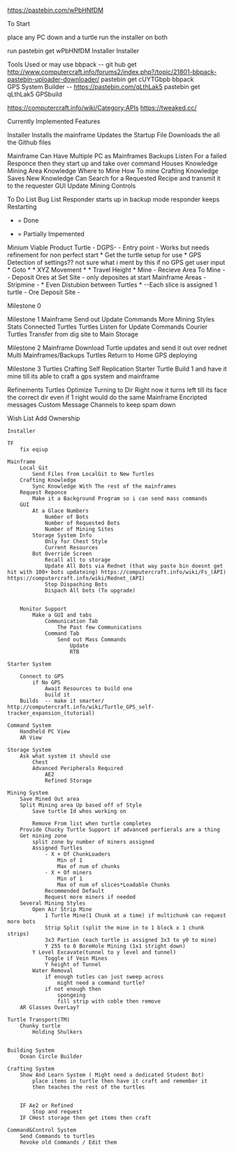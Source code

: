 https://pastebin.com/wPbHNfDM

To Start

place any PC down 
and a turtle
run the installer on both

run
    pastebin get wPbHNfDM Installer
    Installer


Tools Used or may use
bbpack -- git hub get http://www.computercraft.info/forums2/index.php?/topic/21801-bbpack-pastebin-uploader-downloader/
    pastebin get cUYTGbpb bbpack        
GPS System Builder --   https://pastebin.com/qLthLak5
    pastebin get qLthLak5 GPSbuild

https://computercraft.info/wiki/Category:APIs
https://tweaked.cc/

Currently Implemented Features

Installer
    Installs the mainframe
    Updates the Startup File
    Downloads the all the Github files

Mainframe
    Can Have Multiple PC as Mainframes
        Backups Listen For a failed Responce then they start up and take over command
    Houses Knowledge
        Mining Area Knowledge
            Where to Mine
            How To mine 
        Crafting Knowledge
            Saves New Knowledge
            Can Search for a Requested Recipe and transmit it to the requester
    GUI
        Update
        Mining Controls
        


To Do List
Bug List
    Responder starts up in backup mode
    responder keeps Restarting

* = Done
- = Partially Impemented

Minium Viable Product
    Turtle
        - DGPS- 
            - Entry point - Works but needs refinement for non perfect start
                * Get the turtle setup for use * 
                GPS Detection of settings?? not sure what i ment by this
                if no GPS get user input
            * Goto *
                * XYZ Movement *
                * Travel Height *
        Mine
            - Recieve Area To Mine -
            - Deposit Ores at Set Site -  only deposites at start
    Mainframe
        Areas
            - Stripmine - 
                * Even Distubion between Turtles * --Each slice is assigned 1 turtle
        - Ore Deposit Site -

Milestone 0
    



Milestone 1
    Mainframe
        Send out Update Commands
        More Mining Styles
        Stats
            Connected Turtles
    Turtles
        Listen for Update Commands
        Courier Turtles
            Transfer from dig site to Main Storage

Milestone 2
    Mainframe
        Download Turtle updates and send it out over rednet 
        Multi Mainframes/Backups
    Turtles
        Return to Home 
        GPS deploying

Milestone 3
    Turtles
        Crafting
            Self Replication
        Starter Turtle
            Build 1 and have it mine till its able to craft a gps system and mainframe



Refinements
    Turtles
        Optimize Turning to Dir
            Right now it turns left till its face the correct dir even if 1 right would do the same
    Mainframe
        Encripted messages
        Custom Message Channels to keep spam down






Wish List
    Add Ownership

    Installer

    TF
        fix eqiup

    Mainframe
        Local Git
            Send Files from LocalGit to New Turtles
        Crafting Knowledge
            Sync Knowledge With The rest of the mainframes
        Request Reponce
            Make it a Background Program so i can send mass commands
        GUI
            At a Glace Numbers
                Number of Bots
                Number of Requested Bots
                Number of Mining Sites
            Storage System Info
                Only for Chest Style 
                Current Resources
            Bot Override Screen
                Recall all to storage
                Update All Bots via Rednet (that way paste bin doesnt get hit with 100+ bots updateing) https://computercraft.info/wiki/Fs_(API) https://computercraft.info/wiki/Rednet_(API)
                Stop Dispaching Bots
                Dispach All bots (To upgrade)


        Monitor Support
            Make a GUI and tabs
                Communication Tab
                    The Past few Communications
                Command Tab
                    Send out Mass Commands
                        Update
                        RTB

    Starter System

        Connect to GPS
            if No GPS
                Await Resources to build one
                build it
        Builds  -- make it smarter/ http://computercraft.info/wiki/Turtle_GPS_self-tracker_expansion_(tutorial)

    Command System
        Handheld PC View
        AR View

    Storage System
        Ask what system it should use
            Chest
            Advanced Peripherals Required  
                AE2
                Refined Storage
                
    Mining System
        Save Mined Out area
        Split Mining area Up based off of Style
            Save turtle Id whos working on
            
            Remove From list when turtle completes
        Provide Chucky Turtle Support if advanced perfierals are a thing
        Get mining zone
            split zone by number of miners assigned
            Assigned Turtles
                - X + Of ChunkLoaders
                    Min of 1
                    Max of num of chunks
                - X + Of miners
                    Min of 1
                    Max of num of slices*Loadable Chunks
                Recommended Default
                Request more miners if needed
        Several Mining Styles
            Open Air Strip Mine
                1 Turtle Mine(1 Chunk at a time) if multichunk can request more bots
                Strip Split (split the mine in to 1 block x 1 chunk strips)
                3x3 Partion (each turtle is assigned 3x3 to y0 to mine)
                Y 255 to 0 BoreHole Mining (1x1 stright down)
            Y Level Excavate(tunnel to y level and tunnel)
                Toggle if Vein Mines
                Y height of Tunnel
            Water Removal
                if enough tutles can just sweep across
                    might need a command turtle?
                if not enough then
                    spongeing
                    fill strip with coble then remove 
        AR Glasses OverLay?

    Turtle Transport(TM)
        Chunky turtle
            Holding Shulkers
            

    Building System
        Ocean Circle Builder 

    Crafting System
        Show And Learn System ( Might need a dedicated Student Bot)
            place items in turtle then have it craft and remember it
            then teaches the rest of the turtles    
        
        
        IF Ae2 or Refined 
            Stop and request 
        IF CHest storage then get items then craft

    Command&Control System
        Send Commands to turtles
        Revoke old Commands / Edit them 


